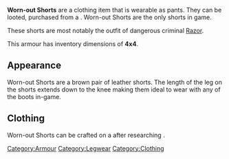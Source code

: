 **Worn-out Shorts** are a clothing item that is wearable as pants. They
can be looted, purchased from a [](Clothing_Trader.md). Worn-out Shorts are the only shorts
in game.

These shorts are most notably the outfit of dangerous criminal
[Razor](Razor.md "wikilink").

This armour has inventory dimensions of **4x4**.

## Appearance

Worn-out Shorts are a brown pair of leather shorts. The length of the
leg on the shorts extends down to the knee making them ideal to wear
with any of the boots in-game.

## Clothing

Worn-out Shorts can be crafted on a [](Clothing_Bench.md) after researching [](Simple_Clothing_Types_(Tech).md).

[Category:Armour](Category:Armour "wikilink")
[Category:Legwear](Category:Legwear "wikilink")
[Category:Clothing](Category:Clothing "wikilink")